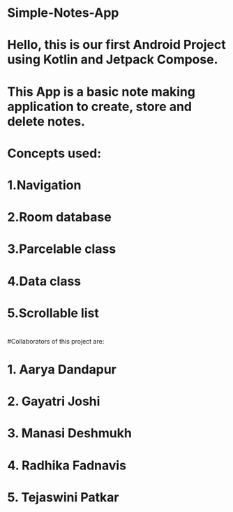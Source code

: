 # Simple-Notes-App
# Hello, this is our first Android Project using Kotlin and Jetpack Compose.
# This App is a basic note making application to create, store and delete notes.
# Concepts used:
# 1.Navigation
# 2.Room database
# 3.Parcelable class
# 4.Data class
# 5.Scrollable list
#
#Collaborators of this project are:
# 1. Aarya Dandapur
# 2. Gayatri Joshi
# 3. Manasi Deshmukh
# 4. Radhika Fadnavis
# 5. Tejaswini Patkar

